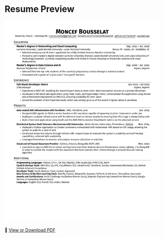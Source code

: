 # Resume Preview

![Resume Preview](./english-cloud_preview.png)

📄 [View or Download PDF](./english-cloud.pdf)
